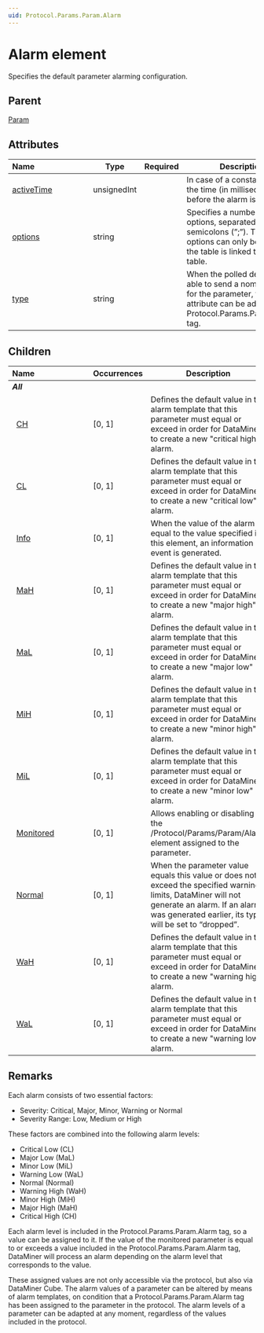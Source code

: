 ```yaml
---
uid: Protocol.Params.Param.Alarm
---
```


# Alarm element

Specifies the default parameter alarming configuration.

## Parent

[Param](xref:Protocol.Params.Param)

## Attributes

|Name&nbsp;&nbsp;&nbsp;&nbsp;&nbsp;&nbsp;&nbsp;&nbsp;&nbsp;&nbsp;&nbsp;&nbsp;&nbsp;&nbsp;&nbsp;&nbsp;&nbsp;&nbsp;&nbsp;&nbsp;&nbsp;&nbsp;&nbsp;&nbsp;|Type|Required|Description|
|--- |--- |--- |--- |
|[activeTime](xref:Protocol.Params.Param.Alarm-activeTime)|unsignedInt||In case of a constant alarm: the time (in milliseconds) before the alarm is cleared.|
|[options](xref:Protocol.Params.Param.Alarm-options)|string||Specifies a number of options, separated by semicolons (”;”). These options can only be used if the table is linked to another table.|
|[type](xref:Protocol.Params.Param.Alarm-type)|string||When the polled device is able to send a nominal value for the parameter, this attribute can be added to the Protocol.Params.Param.Alarm tag.|

## Children

|Name&nbsp;&nbsp;&nbsp;&nbsp;&nbsp;&nbsp;&nbsp;&nbsp;&nbsp;&nbsp;&nbsp;&nbsp;&nbsp;&nbsp;&nbsp;&nbsp;&nbsp;&nbsp;&nbsp;&nbsp;&nbsp;&nbsp;&nbsp;&nbsp;|Occurrences|Description|
|--- |--- |--- |
|***All***|||
|&nbsp;&nbsp;[CH](xref:Protocol.Params.Param.Alarm.CH)|[0, 1]|Defines the default value in the alarm template that this parameter must equal or exceed in order for DataMiner to create a new "critical high" alarm.|
|&nbsp;&nbsp;[CL](xref:Protocol.Params.Param.Alarm.CL)|[0, 1]|Defines the default value in the alarm template that this parameter must equal or exceed in order for DataMiner to create a new "critical low" alarm.|
|&nbsp;&nbsp;[Info](xref:Protocol.Params.Param.Alarm.Info)|[0, 1]|When the value of the alarm is equal to the value specified in this element, an information event is generated.|
|&nbsp;&nbsp;[MaH](xref:Protocol.Params.Param.Alarm.MaH)|[0, 1]|Defines the default value in the alarm template that this parameter must equal or exceed in order for DataMiner to create a new "major high" alarm.|
|&nbsp;&nbsp;[MaL](xref:Protocol.Params.Param.Alarm.MaL)|[0, 1]|Defines the default value in the alarm template that this parameter must equal or exceed in order for DataMiner to create a new "major low" alarm.|
|&nbsp;&nbsp;[MiH](xref:Protocol.Params.Param.Alarm.MiH)|[0, 1]|Defines the default value in the alarm template that this parameter must equal or exceed in order for DataMiner to create a new "minor high" alarm.|
|&nbsp;&nbsp;[MiL](xref:Protocol.Params.Param.Alarm.MiL)|[0, 1]|Defines the default value in the alarm template that this parameter must equal or exceed in order for DataMiner to create a new "minor low" alarm.|
|&nbsp;&nbsp;[Monitored](xref:Protocol.Params.Param.Alarm.Monitored)|[0, 1]|Allows enabling or disabling the /Protocol/Params/Param/Alarm element assigned to the parameter.|
|&nbsp;&nbsp;[Normal](xref:Protocol.Params.Param.Alarm.Normal)|[0, 1]|When the parameter value equals this value or does not exceed the specified warning limits, DataMiner will not generate an alarm. If an alarm was generated earlier, its type will be set to “dropped”.|
|&nbsp;&nbsp;[WaH](xref:Protocol.Params.Param.Alarm.WaH)|[0, 1]|Defines the default value in the alarm template that this parameter must equal or exceed in order for DataMiner to create a new "warning high" alarm.|
|&nbsp;&nbsp;[WaL](xref:Protocol.Params.Param.Alarm.WaL)|[0, 1]|Defines the default value in the alarm template that this parameter must equal or exceed in order for DataMiner to create a new "warning low" alarm.|

## Remarks

Each alarm consists of two essential factors:

- Severity: Critical, Major, Minor, Warning or Normal
- Severity Range: Low, Medium or High

These factors are combined into the following alarm levels:

- Critical Low (CL)
- Major Low (MaL)
- Minor Low (MiL)
- Warning Low (WaL)
- Normal (Normal)
- Warning High (WaH)
- Minor High (MiH)
- Major High (MaH)
- Critical High (CH)

Each alarm level is included in the Protocol.Params.Param.Alarm tag, so a value can be assigned to it. If the value of the monitored parameter is equal to or exceeds a value included in the Protocol.Params.Param.Alarm tag, DataMiner will process an alarm depending on the alarm level that corresponds to the value.

These assigned values are not only accessible via the protocol, but also via DataMiner Cube. The alarm values of a parameter can be altered by means of alarm templates, on condition that a Protocol.Params.Param.Alarm tag has been assigned to the parameter in the protocol. The alarm levels of a parameter can be adapted at any moment, regardless of the values included in the protocol.
